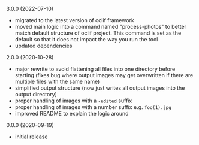 3.0.0 (2022-07-10)
  - migrated to the latest version of oclif framework
  - moved main logic into a command named "process-photos" to better match default structure of oclif project. This command is set as the default so that it does not impact the way you run the tool
  - updated dependencies

2.0.0 (2020-10-28)
  - major rewrite to avoid flattening all files into one directory before starting (fixes bug where output images may get overwritten if there are multiple files with the same name)
  - simplified output structure (now just writes all output images into the output directory)
  - proper handling of images with a `-edited` suffix 
  - proper handling of images with a number suffix e.g. `foo(1).jpg`
  - improved README to explain the logic around 

0.0.0 (2020-09-19)
  - initial release
